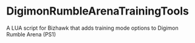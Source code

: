 # DigimonRumbleArenaTrainingTools
A LUA script for Bizhawk that adds training mode options to Digimon Rumble Arena (PS1)
